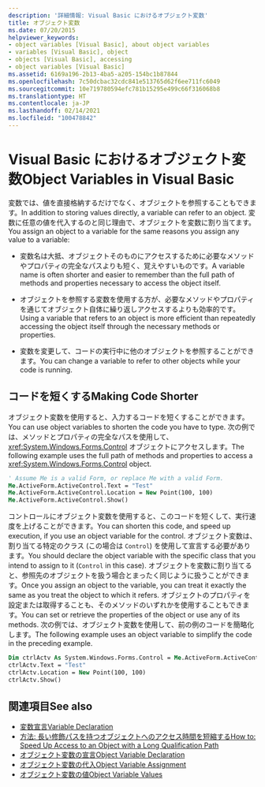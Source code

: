 ```yaml
---
description: '詳細情報: Visual Basic におけるオブジェクト変数'
title: オブジェクト変数
ms.date: 07/20/2015
helpviewer_keywords:
- object variables [Visual Basic], about object variables
- variables [Visual Basic], object
- objects [Visual Basic], accessing
- object variables [Visual Basic]
ms.assetid: 6169a196-2b13-4ba5-a205-154bc1b87844
ms.openlocfilehash: 7c50dcbac32cdc841e513765d62f6ee711fc6049
ms.sourcegitcommit: 10e719780594efc781b15295e499c66f316068b8
ms.translationtype: HT
ms.contentlocale: ja-JP
ms.lasthandoff: 02/14/2021
ms.locfileid: "100478842"
---
```

# <a name="object-variables-in-visual-basic"></a><span data-ttu-id="0ba60-103">Visual Basic におけるオブジェクト変数</span><span class="sxs-lookup"><span data-stu-id="0ba60-103">Object Variables in Visual Basic</span></span>

<span data-ttu-id="0ba60-104">変数では、値を直接格納するだけでなく、オブジェクトを参照することもできます。</span><span class="sxs-lookup"><span data-stu-id="0ba60-104">In addition to storing values directly, a variable can refer to an object.</span></span> <span data-ttu-id="0ba60-105">変数に任意の値を代入するのと同じ理由で、オブジェクトを変数に割り当てます。</span><span class="sxs-lookup"><span data-stu-id="0ba60-105">You assign an object to a variable for the same reasons you assign any value to a variable:</span></span>

- <span data-ttu-id="0ba60-106">変数名は大抵、オブジェクトそのものにアクセスするために必要なメソッドやプロパティの完全なパスよりも短く、覚えやすいものです。</span><span class="sxs-lookup"><span data-stu-id="0ba60-106">A variable name is often shorter and easier to remember than the full path of methods and properties necessary to access the object itself.</span></span>

- <span data-ttu-id="0ba60-107">オブジェクトを参照する変数を使用する方が、必要なメソッドやプロパティを通じてオブジェクト自体に繰り返しアクセスするよりも効率的です。</span><span class="sxs-lookup"><span data-stu-id="0ba60-107">Using a variable that refers to an object is more efficient than repeatedly accessing the object itself through the necessary methods or properties.</span></span>

- <span data-ttu-id="0ba60-108">変数を変更して、コードの実行中に他のオブジェクトを参照することができます。</span><span class="sxs-lookup"><span data-stu-id="0ba60-108">You can change a variable to refer to other objects while your code is running.</span></span>

## <a name="making-code-shorter"></a><span data-ttu-id="0ba60-109">コードを短くする</span><span class="sxs-lookup"><span data-stu-id="0ba60-109">Making Code Shorter</span></span>

<span data-ttu-id="0ba60-110">オブジェクト変数を使用すると、入力するコードを短くすることができます。</span><span class="sxs-lookup"><span data-stu-id="0ba60-110">You can use object variables to shorten the code you have to type.</span></span> <span data-ttu-id="0ba60-111">次の例では、メソッドとプロパティの完全なパスを使用して、<xref:System.Windows.Forms.Control> オブジェクトにアクセスします。</span><span class="sxs-lookup"><span data-stu-id="0ba60-111">The following example uses the full path of methods and properties to access a <xref:System.Windows.Forms.Control> object.</span></span>

```vb
' Assume Me is a valid Form, or replace Me with a valid Form.
Me.ActiveForm.ActiveControl.Text = "Test"
Me.ActiveForm.ActiveControl.Location = New Point(100, 100)
Me.ActiveForm.ActiveControl.Show()
```

<span data-ttu-id="0ba60-112">コントロールにオブジェクト変数を使用すると、このコードを短くして、実行速度を上げることができます。</span><span class="sxs-lookup"><span data-stu-id="0ba60-112">You can shorten this code, and speed up execution, if you use an object variable for the control.</span></span> <span data-ttu-id="0ba60-113">オブジェクト変数は、割り当てる特定のクラス (この場合は `Control`) を使用して宣言する必要があります。</span><span class="sxs-lookup"><span data-stu-id="0ba60-113">You should declare the object variable with the specific class that you intend to assign to it (`Control` in this case).</span></span> <span data-ttu-id="0ba60-114">オブジェクトを変数に割り当てると、参照先のオブジェクトを扱う場合とまったく同じように扱うことができます。</span><span class="sxs-lookup"><span data-stu-id="0ba60-114">Once you assign an object to the variable, you can treat it exactly the same as you treat the object to which it refers.</span></span> <span data-ttu-id="0ba60-115">オブジェクトのプロパティを設定または取得することも、そのメソッドのいずれかを使用することもできます。</span><span class="sxs-lookup"><span data-stu-id="0ba60-115">You can set or retrieve the properties of the object or use any of its methods.</span></span> <span data-ttu-id="0ba60-116">次の例では、オブジェクト変数を使用して、前の例のコードを簡略化します。</span><span class="sxs-lookup"><span data-stu-id="0ba60-116">The following example uses an object variable to simplify the code in the preceding example.</span></span>

```vb
Dim ctrlActv As System.Windows.Forms.Control = Me.ActiveForm.ActiveControl
ctrlActv.Text = "Test"
ctrlActv.Location = New Point(100, 100)
ctrlActv.Show()
```

## <a name="see-also"></a><span data-ttu-id="0ba60-117">関連項目</span><span class="sxs-lookup"><span data-stu-id="0ba60-117">See also</span></span>

- [<span data-ttu-id="0ba60-118">変数宣言</span><span class="sxs-lookup"><span data-stu-id="0ba60-118">Variable Declaration</span></span>](variable-declaration.md)
- [<span data-ttu-id="0ba60-119">方法: 長い修飾パスを持つオブジェクトへのアクセス時間を短縮する</span><span class="sxs-lookup"><span data-stu-id="0ba60-119">How to: Speed Up Access to an Object with a Long Qualification Path</span></span>](how-to-speed-up-access-to-an-object-with-a-long-qualification-path.md)
- [<span data-ttu-id="0ba60-120">オブジェクト変数の宣言</span><span class="sxs-lookup"><span data-stu-id="0ba60-120">Object Variable Declaration</span></span>](object-variable-declaration.md)
- [<span data-ttu-id="0ba60-121">オブジェクト変数の代入</span><span class="sxs-lookup"><span data-stu-id="0ba60-121">Object Variable Assignment</span></span>](object-variable-assignment.md)
- [<span data-ttu-id="0ba60-122">オブジェクト変数の値</span><span class="sxs-lookup"><span data-stu-id="0ba60-122">Object Variable Values</span></span>](object-variable-values.md)
